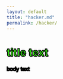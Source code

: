 ```yaml
---
layout: default
title: "hacker.md"
permalink: /hacker/
---
```


<style>
  body {
    background-image: url('https://i.pinimg.com/originals/8b/86/5d/8b865ddcb9bb441b73db346574214f49.gif');
    background-repeat: repeat;
    margin: 0;
  }
</style>

# <span style="color: #39FF14; -webkit-text-stroke: 1.5px #000; text-shadow: -1px -1px 0 #000, -1px 0px 0 #000, -1px 1px 0 #000, 0px -1px 0 #000, 0px 1px 0 #000, 1px -1px 0 #000, 1px 0px 0 #000, 1px 1px 0 #000;">title text</span>

<span style="color: #39FF14; -webkit-text-stroke: 1.5px #000; text-shadow: -1px -1px 0 #000, -1px 0px 0 #000, -1px 1px 0 #000, 0px -1px 0 #000, 0px 1px 0 #000, 1px -1px 0 #000, 1px 0px 0 #000, 1px 1px 0 #000;">body text</span>